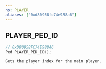 ```yaml
---
ns: PLAYER
aliases: ["0xd80958fc74e988a6"]
---
```

## PLAYER_PED_ID

```c
// 0xD80958FC74E988A6
Ped PLAYER_PED_ID();
```

```
Gets the player index for the main player.
```
